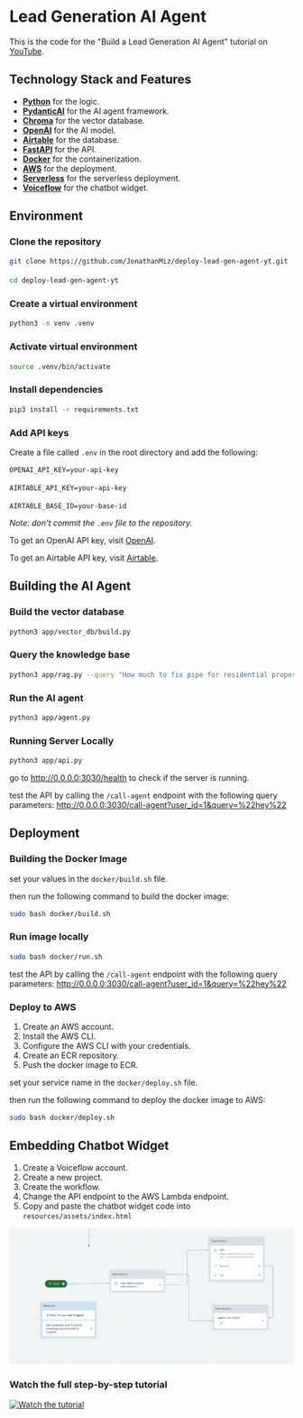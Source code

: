 
# Lead Generation AI Agent

This is the code for the "Build a Lead Generation AI Agent" tutorial on [YouTube](https://youtu.be/RGEJhcWdXR4).

## Technology Stack and Features

- [**Python**](https://www.python.org) for the logic.
- [**PydanticAI**](https://ai.pydantic.dev/) for the AI agent framework.
- [**Chroma**](https://www.trychroma.com/) for the vector database.
- [**OpenAI**](https://platform.openai.com/) for the AI model.
- [**Airtable**](https://airtable.com/) for the database.
- [**FastAPI**](https://fastapi.tiangolo.com/) for the API.
- [**Docker**](https://www.docker.com/) for the containerization.
- [**AWS**](https://aws.amazon.com/) for the deployment.
- [**Serverless**](https://www.serverless.com/) for the serverless deployment.
- [**Voiceflow**](https://www.voiceflow.com/) for the chatbot widget.

## Environment


### Clone the repository

```bash
git clone https://github.com/JonathanMiz/deploy-lead-gen-agent-yt.git

cd deploy-lead-gen-agent-yt
```

### Create a virtual environment

```bash
python3 -m venv .venv
```

### Activate virtual environment

```bash
source .venv/bin/activate
```

### Install dependencies

```bash
pip3 install -r requirements.txt
```

### Add API keys

Create a file called `.env` in the root directory and add the following:

```
OPENAI_API_KEY=your-api-key

AIRTABLE_API_KEY=your-api-key

AIRTABLE_BASE_ID=your-base-id
```

*Note: don't commit the `.env` file to the repository.*

To get an OpenAI API key, visit [OpenAI](https://platform.openai.com/).

To get an Airtable API key, visit [Airtable](https://airtable.com/account).

## Building the AI Agent

### Build the vector database

```bash
python3 app/vector_db/build.py
```

### Query the knowledge base

```bash
python3 app/rag.py --query "How much to fix pipe for residential property?"
```

### Run the AI agent

```bash
python3 app/agent.py
```

### Running Server Locally

```bash
python3 app/api.py
```

go to http://0.0.0.0:3030/health to check if the server is running.

test the API by calling the `/call-agent` endpoint with the following query parameters:
http://0.0.0.0:3030/call-agent?user_id=1&query=%22hey%22

## Deployment

### Building the Docker Image

set your values in the `docker/build.sh` file.

then run the following command to build the docker image:

```bash
sudo bash docker/build.sh
```

### Run image locally

```bash
sudo bash docker/run.sh
```

test the API by calling the `/call-agent` endpoint with the following query parameters:
http://0.0.0.0:3030/call-agent?user_id=1&query=%22hey%22

### Deploy to AWS

1. Create an AWS account.
2. Install the AWS CLI.
3. Configure the AWS CLI with your credentials.
4. Create an ECR repository.
5. Push the docker image to ECR.

set your service name in the `docker/deploy.sh` file.

then run the following command to deploy the docker image to AWS:

```bash
sudo bash docker/deploy.sh
```

## Embedding Chatbot Widget

1. Create a Voiceflow account.
2. Create a new project.
3. Create the workflow.
4. Change the API endpoint to the AWS Lambda endpoint.
5. Copy and paste the chatbot widget code into `resources/assets/index.html`

![Voiceflow Workflow](resources/assets/voiceflow-workflow.png)

### Watch the full step-by-step tutorial

[![Watch the tutorial](https://img.youtube.com/vi/RGEJhcWdXR4/sddefault.jpg)](https://youtu.be/RGEJhcWdXR4)